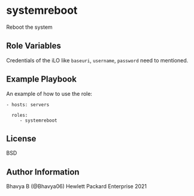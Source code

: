 systemreboot
============

Reboot the system

Role Variables
--------------

Credentials of the iLO like `baseuri`, `username`, `password` need to mentioned.

Example Playbook
----------------

An example of how to use the role: 

    - hosts: servers
      
      roles:
         - systemreboot

License
-------

BSD

Author Information
------------------

Bhavya B (@Bhavya06) Hewlett Packard Enterprise 2021 
